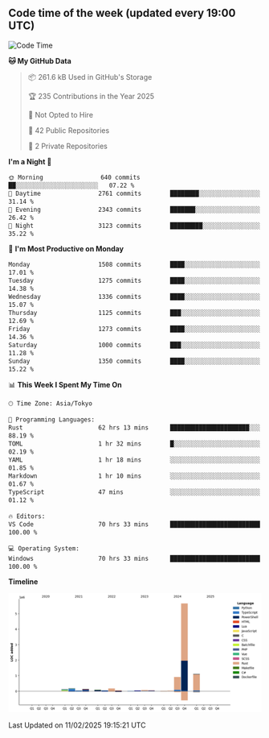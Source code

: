 ## Code time of the week (updated every 19:00 UTC)

<!--START_SECTION:waka-->
![Code Time](http://img.shields.io/badge/Code%20Time-4%2C273%20hrs%2031%20mins-blue)

**🐱 My GitHub Data** 

> 📦 261.6 kB Used in GitHub's Storage 
 > 
> 🏆 235 Contributions in the Year 2025
 > 
> 🚫 Not Opted to Hire
 > 
> 📜 42 Public Repositories 
 > 
> 🔑 2 Private Repositories 
 > 
**I'm a Night 🦉** 

```text
🌞 Morning                640 commits         ██░░░░░░░░░░░░░░░░░░░░░░░   07.22 % 
🌆 Daytime                2761 commits        ████████░░░░░░░░░░░░░░░░░   31.14 % 
🌃 Evening                2343 commits        ███████░░░░░░░░░░░░░░░░░░   26.42 % 
🌙 Night                  3123 commits        █████████░░░░░░░░░░░░░░░░   35.22 % 
```
📅 **I'm Most Productive on Monday** 

```text
Monday                   1508 commits        ████░░░░░░░░░░░░░░░░░░░░░   17.01 % 
Tuesday                  1275 commits        ████░░░░░░░░░░░░░░░░░░░░░   14.38 % 
Wednesday                1336 commits        ████░░░░░░░░░░░░░░░░░░░░░   15.07 % 
Thursday                 1125 commits        ███░░░░░░░░░░░░░░░░░░░░░░   12.69 % 
Friday                   1273 commits        ████░░░░░░░░░░░░░░░░░░░░░   14.36 % 
Saturday                 1000 commits        ███░░░░░░░░░░░░░░░░░░░░░░   11.28 % 
Sunday                   1350 commits        ████░░░░░░░░░░░░░░░░░░░░░   15.22 % 
```


📊 **This Week I Spent My Time On** 

```text
🕑︎ Time Zone: Asia/Tokyo

💬 Programming Languages: 
Rust                     62 hrs 13 mins      ██████████████████████░░░   88.19 % 
TOML                     1 hr 32 mins        █░░░░░░░░░░░░░░░░░░░░░░░░   02.19 % 
YAML                     1 hr 18 mins        ░░░░░░░░░░░░░░░░░░░░░░░░░   01.85 % 
Markdown                 1 hr 10 mins        ░░░░░░░░░░░░░░░░░░░░░░░░░   01.67 % 
TypeScript               47 mins             ░░░░░░░░░░░░░░░░░░░░░░░░░   01.12 % 

🔥 Editors: 
VS Code                  70 hrs 33 mins      █████████████████████████   100.00 % 

💻 Operating System: 
Windows                  70 hrs 33 mins      █████████████████████████   100.00 % 
```

**Timeline**

![Lines of Code chart](https://raw.githubusercontent.com/SARDONYX-sard/SARDONYX-sard/main/assets/bar_graph.png)


 Last Updated on 11/02/2025 19:15:21 UTC
<!--END_SECTION:waka-->